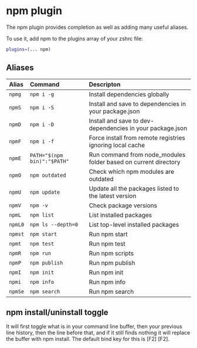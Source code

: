 # npm plugin

The npm plugin provides completion as well as adding many useful aliases.

To use it, add npm to the plugins array of your zshrc file:

```zsh
plugins=(... npm)
```

## Aliases

| Alias   | Command                      | Descripton                                                      |
|:------  |:-----------------------------|:----------------------------------------------------------------|
| `npmg`  | `npm i -g`                   | Install dependencies globally                                   |
| `npmS`  | `npm i -S`                   | Install and save to dependencies in your package.json           |
| `npmD`  | `npm i -D`                   | Install and save to dev-dependencies in your package.json       |
| `npmF`  | `npm i -f`                   | Force install from remote registries ignoring local cache       |
| `npmE`  | `PATH="$(npm bin)":"$PATH"`  | Run command from node_modules folder based on current directory |
| `npmO`  | `npm outdated`               | Check which npm modules are outdated                            |
| `npmU`  | `npm update`                 | Update all the packages listed to the latest version            |
| `npmV`  | `npm -v`                     | Check package versions                                          |
| `npmL`  | `npm list`                   | List installed packages                                         |
| `npmL0` | `npm ls --depth=0`           | List top-level installed packages                               |
| `npmst` | `npm start`                  | Run npm start                                                   |
| `npmt`  | `npm test`                   | Run npm test                                                    |
| `npmR`  | `npm run`                    | Run npm scripts                                                 |
| `npmP`  | `npm publish`                | Run npm publish                                                 |
| `npmI`  | `npm init`                   | Run npm init                                                    |
| `npmi`  | `npm info`                   | Run npm info                                                    |
| `npmSe` | `npm search`                 | Run npm search                                                  |


## npm install/uninstall toggle

It will first toggle what is in your command line buffer, then your previous line history, then the line before that, and if it still finds nothing it will replace the buffer with npm install. The default bind key for this is \[F2\] \[F2\].
